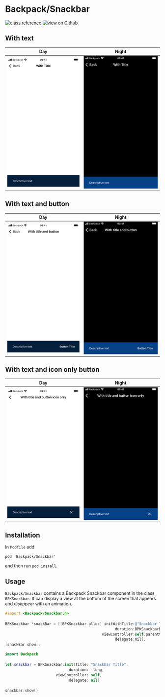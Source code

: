 # Backpack/Snackbar

[![class reference](https://img.shields.io/badge/Class%20reference-iOS-blue)](https://backpack.github.io/ios/versions/latest/uikit/Classes/BPKSnackbar.html)
[![view on Github](https://img.shields.io/badge/Source%20code-GitHub-lightgrey)](https://github.com/Skyscanner/backpack-ios/tree/main/Backpack/Snackbar)

## With text

| Day | Night |
| --- | --- |
| ![iPhone 8 simulator](https://raw.githubusercontent.com/Skyscanner/backpack-ios/main/screenshots/iPhone%208-snack-bar___with-text_lm.png) |![iPhone 8 simulator - dark mode](https://raw.githubusercontent.com/Skyscanner/backpack-ios/main/screenshots/iPhone%208-snack-bar___with-text_dm.png) |

## With text and button

| Day | Night |
| --- | --- |
| ![iPhone 8 simulator](https://raw.githubusercontent.com/Skyscanner/backpack-ios/main/screenshots/iPhone%208-snack-bar___with-text-and-button_lm.png) |![iPhone 8 simulator - dark mode](https://raw.githubusercontent.com/Skyscanner/backpack-ios/main/screenshots/iPhone%208-snack-bar___with-text-and-button_dm.png) |

## With text and icon only button

| Day | Night |
| --- | --- |
| ![iPhone 8 simulator](https://raw.githubusercontent.com/Skyscanner/backpack-ios/main/screenshots/iPhone%208-snack-bar___with-text-and-icon-only-button_lm.png) |![iPhone 8 simulator - dark mode](https://raw.githubusercontent.com/Skyscanner/backpack-ios/main/screenshots/iPhone%208-snack-bar___with-text-and-icon-only-button_dm.png) |

## Installation

In `Podfile` add

```
pod 'Backpack/Snackbar'
```

and then run `pod install`.

## Usage

`Backpack/Snackbar` contains a Backpack Snackbar component in the class `BPKSnackbar`. It can display a view at the bottom of the screen that appears and disappear with an animation.


```objective-c
#import <Backpack/Snackbar.h>

BPKSnackbar *snackBar = [[BPKSnackbar alloc] initWithTitle:@"Snackbar Title"
                                                  duration:BPKSnackbarDurationShort
                                            viewController:self.parentViewController
                                                  delegate:nil];
[snackBar show];

```

```swift
import Backpack

let snackbar = BPKSnackbar.init(title: "Snackbar Title",
                             duration: .long,
                       viewController: self,
                             delegate: nil)

snackbar.show()
```
